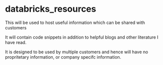 # databricks_resources
This will be used to host useful information which can be shared with customers

It will contain code snippets in addition to helpful blogs and other literature I have read.

It is designed to be used by multiple customers and hence will have no propritetary information, or company specifc information.